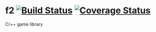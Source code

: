 f2 [![Build Status](https://travis-ci.org/pwnedary/f2.svg?branch=master)](https://travis-ci.org/pwnedary/f2) [![Coverage Status](https://img.shields.io/coveralls/pwnedary/f2.svg)](https://coveralls.io/r/pwnedary/f2?branch=master)
==

C/++ game library
